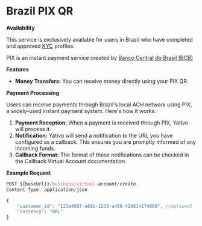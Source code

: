 # Brazil PIX QR

**Availability**

This service is exclusively available for users in Brazil who have completed and approved [KYC](../../../compliance/verification/) profiles.

PIX is an instant payment service created by [Banco Central do Brasil (BCB)](https://www.bcb.gov.br/en/financialstability/pix_en)

**Features**

* **Money Transfers:** You can  receive money directly using your PIX QR.

**Payment Processing**

Users can receive payments through Brazil's local ACH network using PIX, a widely-used instant payment system. Here's how it works:

1. **Payment Reception:** When a payment is received through PIX, Yativo will process it.
2. **Notification:** Yativo will send a notification to the URL you have configured as a callback. This ensures you are promptly informed of any incoming funds.
3. **Callback Format:** The format of these notifications can be checked in the Callback Virtual Account documentation.

**Example Request**

```javascript
POST {{baseUrl}}/business/virtual-account/create
Content-Type: application/json

{
    "customer_id": "123e4567-e89b-12d3-a456-426614174000", //optional
    "currency": "BRL"
}
```

